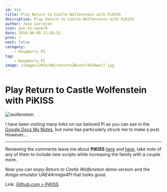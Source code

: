 ```yaml
---
id: 414
title: Play Return to Castle Wolfenstein with PiKISS
description: Play Return to Castle Wolfenstein with PiKISS
author: Jose Cerrejon
icon: pen-to-square
date: 2014-06-09 11:26:52
prev: /
next: false
category:
    - Raspberry PI
tag:
    - Raspberry PI
image: /images/2014/06/return%20castle%20wolf.jpg
---
```


# Play Return to Castle Wolfenstein with PiKISS

![wolfenstein](/images/2014/06/return%20castle%20wolf.jpg)

I have been visiting many links on our beloved Pi as you can see in the [Google Docs My Notes](https://goo.gl/Iwhbq), but none has particularly struck me to make a post. However...

---

Reviewing the comments leave me about **PiKISS** [here](/post.php?id=411) and [here](/post.php?id=409), take note of any of them to include new scripts while increasing the family with a couple more.

Now you can enjoy _Return to Castle Wolfenstein demo version_ and the _Amiga_ emulator _UAE4Armiga4Pi_ that looks good.

Link: [Github.com > PiKISS](https://github.com/jmcerrejon/PiKISS)
